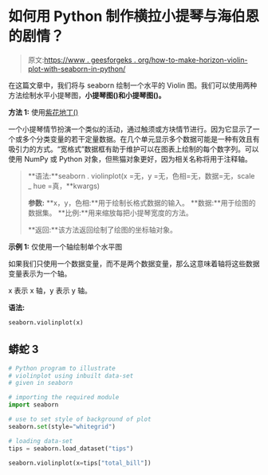 # 如何用 Python 制作横拉小提琴与海伯恩的剧情？

> 原文:[https://www . geesforgeks . org/how-to-make-horizon-violin-plot-with-seaborn-in-python/](https://www.geeksforgeeks.org/how-to-make-horizontal-violin-plot-with-seaborn-in-python/)

在这篇文章中，我们将与 seaborn 绘制一个水平的 Violin 图。我们可以使用两种方法绘制水平小提琴图，**小提琴图()**和**小提琴图()。**

**方法 1:** 使用[紫花地丁()](https://www.geeksforgeeks.org/violinplot-using-seaborn-in-python/)

一个小提琴情节扮演一个类似的活动，通过触须或方块情节进行。因为它显示了一个或多个分类变量的若干定量数据。在几个单元显示多个数据可能是一种有效且有吸引力的方式。“宽格式”数据框有助于维护可以在图表上绘制的每个数字列。可以使用 NumPy 或 Python 对象，但熊猫对象更好，因为相关名称将用于注释轴。

> **语法:**seaborn . violinplot(x =无，y =无，色相=无，数据=无，scale _ hue =真，**kwargs)
> 
> **参数:**
> **x，y，色相:**用于绘制长格式数据的输入。
> **数据:**用于绘图的数据集。
> **比例:**用来缩放每把小提琴宽度的方法。
> 
> **返回:**该方法返回绘制了绘图的坐标轴对象。

**示例 1:** 仅使用一个轴绘制单个水平图

如果我们只使用一个数据变量，而不是两个数据变量，那么这意味着轴将这些数据变量表示为一个轴。

x 表示 x 轴，y 表示 y 轴。

**语法:**

```py
seaborn.violinplot(x)

```

## 蟒蛇 3

```py
# Python program to illustrate
# violinplot using inbuilt data-set
# given in seaborn

# importing the required module
import seaborn

# use to set style of background of plot
seaborn.set(style="whitegrid")

# loading data-set
tips = seaborn.load_dataset("tips")

seaborn.violinplot(x=tips["total_bill"])
```